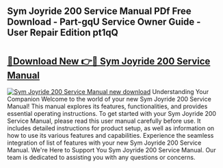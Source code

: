 ## Sym Joyride 200 Service Manual PDf Free Download - Part-gqU Service Owner Guide - User Repair Edition pt1qQ

# <h2><a href="http://bc84245.oget.top/?id=Sym+Joyride+200+Service+Manual">🔗Download New 👉🔴 Sym Joyride 200 Service Manual</a></h2>

[![Sym Joyride 200 Service Manual new download](https://i.imgur.com/5g1atiW.png)](http://bc84245.oget.top/?id=Sym+Joyride+200+Service+Manual)
Understanding Your Companion Welcome to the world of your new Sym Joyride 200 Service Manual! This manual explores its features, functionalities, and provides essential operating instructions. To get started with your Sym Joyride 200 Service Manual, please read this user manual carefully before use. It includes detailed instructions for product setup, as well as information on how to use its various features and capabilities. Experience the seamless integration of list of features with your new Sym Joyride 200 Service Manual. We're Here to Support You Sym Joyride 200 Service Manual. Our team is dedicated to assisting you with any questions or concerns.
